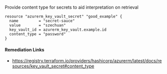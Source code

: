 
Provide content type for secrets to aid interpretation on retrieval

```hcl
resource "azurerm_key_vault_secret" "good_example" {
  name         = "secret-sauce"
  value        = "szechuan"
  key_vault_id = azurerm_key_vault.example.id
  content_type = "password"
}
```

#### Remediation Links
 - https://registry.terraform.io/providers/hashicorp/azurerm/latest/docs/resources/key_vault_secret#content_type
        
